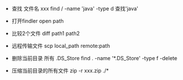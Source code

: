 * 查找 文件名 xxx 
find / -name 'java' -type d    查找'java'

* 打开findler
open path

* 比较2个文件
diff path1 path2

* 远程传输文件
scp local_path remote:path

* 删除当前目录 所有 .DS_Store
find . -name '*.DS_Store' -type f -delete

* 压缩当前目录的所有文件
zip -r xxx.zip ./*

